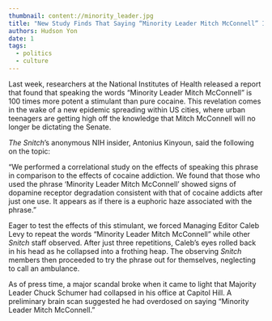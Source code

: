 ```yaml
---
thumbnail: content://minority_leader.jpg
title: "New Study Finds That Saying “Minority Leader Mitch McConnell” Is 100 Times More Potent Than Cocaine"
authors: Hudson Yon
date: 1
tags:
  - politics
  - culture
---
```


Last week, researchers at the National Institutes of Health released a report that found that speaking the words “Minority Leader Mitch McConnell” is 100 times more potent a stimulant than pure cocaine. This revelation comes in the wake of a new epidemic spreading within US cities, where urban teenagers are getting high off the knowledge that Mitch McConnell will no longer be dictating the Senate. 

*The Snitch*’s anonymous NIH insider, Antonius Kinyoun, said the following on the topic:

“We performed a correlational study on the effects of speaking this phrase in comparison to the effects of cocaine addiction. We found that those who used the phrase ‘Minority Leader Mitch McConnell’ showed signs of dopamine receptor degradation consistent with that of cocaine addicts after just one use. It appears as if there is a euphoric haze associated with the phrase.”

Eager to test the effects of this stimulant, we forced Managing Editor Caleb Levy to repeat the words “Minority Leader Mitch McConnell” while other *Snitch* staff observed. After just three repetitions, Caleb’s eyes rolled back in his head as he collapsed into a frothing heap. The observing *Snitch* members then proceeded to try the phrase out for themselves, neglecting to call an ambulance.

As of press time, a major scandal broke when it came to light that Majority Leader Chuck Schumer had collapsed in his office at Capitol Hill. A preliminary brain scan suggested he had overdosed on saying “Minority Leader Mitch McConnell.”

